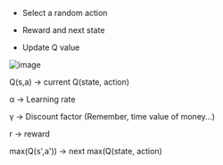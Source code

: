 - Select a random action

- Reward and next state

- Update Q value

![image](https://github.com/user-attachments/assets/86c483b8-e6c0-498a-a4b4-178f857336b6)

Q(s,a) ->  current Q(state, action)

α -> Learning rate

γ -> Discount factor (Remember, time value of money...)

r -> reward

max(Q(s',a')) -> next max(Q(state, action)
